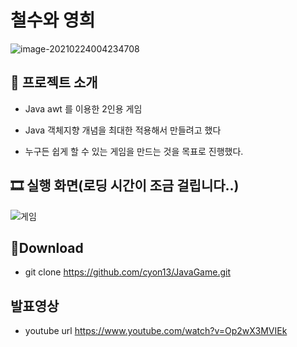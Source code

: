 # 철수와 영희

![image-20210224004234708](https://user-images.githubusercontent.com/35316595/108869027-2a03b980-763a-11eb-88a3-f4cad98cd3fb.png)




## 📑 프로젝트 소개

-  Java awt 를 이용한 2인용 게임

	
  - Java 객체지향 개념을 최대한 적용해서 만들려고 했다
  - 누구든 쉽게 할 수 있는 게임을 만드는 것을 목표로 진행했다.


## 🎞 실행 화면(로딩 시간이 조금 걸립니다..)

![게임](https://user-images.githubusercontent.com/35316595/108869115-38ea6c00-763a-11eb-986d-c97a510ea9ec.gif)


## 💼Download

- git clone https://github.com/cyon13/JavaGame.git

## 발표영상
- youtube url https://www.youtube.com/watch?v=Op2wX3MVIEk
